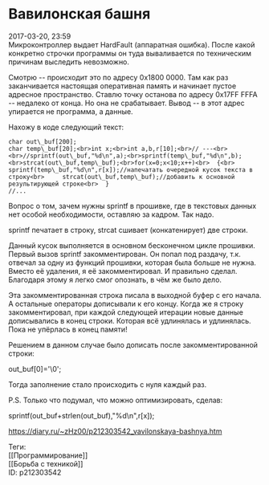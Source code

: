 Вавилонская башня
==================

   
 2017-03-20, 23:59   
  Микроконтроллер выдает HardFault (аппаратная ошибка). После какой конкретно строчки программы он туда вываливается по техническим причинам выследить невозможно.   
   
 Смотрю -- происходит это по адресу 0x1800 0000. Там как раз заканчивается настоящая оперативная память и начинает пустое адресное пространство. Ставлю точку останова по адресу 0x17FF FFFA -- недалеко от конца. Но она не срабатывает. Вывод -- в этот адрес упирается не программа, а данные.   
   
 Нахожу в коде следующий текст:   
   
 
```
char out\_buf[200];  
char temp\_buf[20];<br>int x;<br>int a,b,r[10];<br>// ---<br><br>//sprintf(out\_buf,"%d\n",a);<br>sprintf(temp\_buf,"%d\n",b);<br>strcat(out\_buf,temp\_buf);<br>for(x=0;x<10;x++)<br>	{<br>		sprintf(temp\_buf,"%d\n",r[x]);//напечатать очередной кусок текста в строку<br>		strcat(out\_buf,temp\_buf);//добавить к основной результирующей строке<br>	}  
//...
```
   
   
 Вопрос о том, зачем нужны sprintf в прошивке, где в текстовых данных нет особой необходимости, оставляю за кадром. Так надо.   
   
 sprintf печатает в строку, strcat сшивает (конкатенирует) две строки.   
   
 Данный кусок выполняется в основном бесконечном цикле прошивки.   
 Первый вызов sprintf закомментирован. Он попал под раздачу, т.к. отвечал за одну из функций прошивки, которая была больше не нужна. Вместо её удаления, я её закомментировал. И правильно сделал. Благодаря этому я легко смог опознать, в чём же было дело.   
   
 Эта закомментированная строка писала в выходной буфер с его начала. А остальные операторы дописывали к его концу. Когда же я строку закомментировал, при каждой следующей итерации новые данные дописывались в конец строки. Которая всё удлинялась и удлинялась. Пока не упёрлась в конец памяти!   
   
 Решением в данном случае было дописать после закомментированной строки:   
   
 out\_buf[0]='\0';   
   
 Тогда заполнение стало происходить с нуля каждый раз.   
   
  P.S. Только что подумал, что можно оптимизировать, сделав:   
   
 sprintf(out\_buf+strlen(out\_buf),"%d\n",r[x]);    
    
 <https://diary.ru/~zHz00/p212303542_vavilonskaya-bashnya.htm>   
   
 Теги:   
 [[Программирование]]   
 [[Борьба с техникой]]   
 ID: p212303542